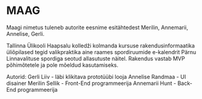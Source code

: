 # MAAG
Maagi nimetus tuleneb autorite eesnime esitähtedest Merilin, Annemarii, Annelise, Gerli. 

Tallinna Ülikooli Haapsalu kolledži kolmanda kursuse rakendusinformaatika üliõpilased tegid valikpraktika aine raames spordiruumide e-kalendrit Pärnu Linnavalituse spordiga seotud allasutuste näitel. Rakendus vastab MVP põhimõtetele ja pole mõeldud kasutamiseks.

Autorid:
Gerli Liiv - läbi klikitava prototüübi looja
Annelise Randmaa - UI disainer
Merilin Sellik - Front-End programmeerija
Annemarii Hunt - Back-End programmeerija
